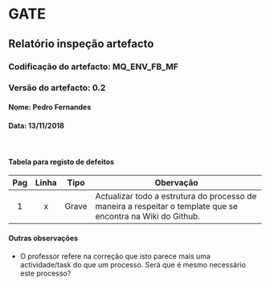 # GATE
## Relatório inspeção artefacto
### Codificação do artefacto: MQ_ENV_FB_MF
### Versão do artefacto: 0.2
#### Nome: Pedro Fernandes
#### Data: 13/11/2018

</br>

#### Tabela para registo de defeitos
|Pag|Linha|Tipo|Obervação
|:---:|:---:|:---:|---
|1|x|Grave|Actualizar todo a estrutura do processo de maneira a respeitar o template que se encontra na Wiki do Github.

#### Outras observações
* O professor refere na correção que isto parece mais uma actividade/task do que um processo. Será que é mesmo necessário este processo?

</br>
